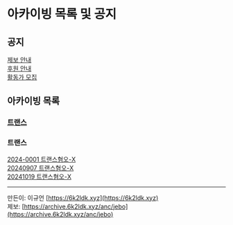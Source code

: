 # 아카이빙 목록 및 공지

## 공지
[제보 안내](https://archive.6k2ldk.xyz/anc/jebo)<br>
[후원 안내](https://archive.6k2ldk.xyz/anc/donate)<br>
[활동가 모집](https://archive.6k2ldk.xyz/anc/activist-mozip)
## 아카이빙 목록
### [트랜스](https://archive.6k2ldk.xyz/hate/README.md#트랜스)
### 트랜스
[2024-0001 트랜스혐오-X](https://archive.6k2ldk.xyz/hate/2024-0001-trans-x)<br>
[20240907 트랜스혐오-X](https://archive.6k2ldk.xyz/hate/20240907-trans-x)<br>
[20241019 트랜스혐오-X](https://archive.6k2ldk.xyz/hate/20241019-trans-x)

------------------
만든이: 이규언 [https://6k2ldk.xyz](https://6k2ldk.xyz) <br>
제보: [https://archive.6k2ldk.xyz/anc/jebo](https://archive.6k2ldk.xyz/anc/jebo)
